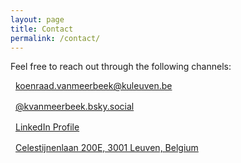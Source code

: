 ```yaml
---
layout: page
title: Contact
permalink: /contact/
---
```

Feel free to reach out through the following channels:

<div class="contact-list">
  <div class="contact-item">
    <span class="icon-envelop contact-icon"></span>
    <a href="#" onclick="window.location='mailto:' + ['koenraad.vanmeerbeek', 'kuleuven.be'].join('@')">
      koenraad.vanmeerbeek@kuleuven.be
    </a>
  </div>

  <div class="contact-item">
    <span class="icon-bluesky contact-icon"></span>
    <a href="https://bsky.app/profile/kvanmeerbeek.bsky.social" target="_blank">
      @kvanmeerbeek.bsky.social
    </a>
  </div>

  <div class="contact-item">
    <span class="icon-linkedin2 contact-icon"></span>
    <a href="https://www.linkedin.com/in/koenraad-van-meerbeek-1b767b19/" target="_blank">
      LinkedIn Profile
    </a>
  </div>

  <div class="contact-item">
    <span class="icon-location contact-icon"></span>
    <a href="https://www.google.com/maps?q=Celestijnenlaan+200E,+3001+Leuven,+Belgium" target="_blank">
      Celestijnenlaan 200E, 3001 Leuven, Belgium
    </a>
  </div>
</div>

<style>
.contact-list {
  display: flex;
  flex-direction: column;
  gap: 1rem;
}

.contact-item {
  display: flex;
  align-items: center;
}

.contact-icon {
  font-size: 24px;
  margin-right: 0.5rem;
  color: #4fb1ba; /* Customize this color if needed */
}
</style>
